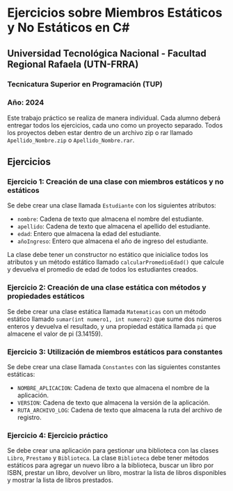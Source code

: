 # Ejercicios sobre Miembros Estáticos y No Estáticos en C#

## Universidad Tecnológica Nacional - Facultad Regional Rafaela (UTN-FRRA)
### Tecnicatura Superior en Programación (TUP)
### Año: 2024

Este trabajo práctico se realiza de manera individual. Cada alumno deberá entregar todos los ejercicios, cada uno como un proyecto separado. Todos los proyectos deben estar dentro de un archivo zip o rar llamado `Apellido_Nombre.zip` o `Apellido_Nombre.rar`.

## Ejercicios

### Ejercicio 1: Creación de una clase con miembros estáticos y no estáticos

Se debe crear una clase llamada `Estudiante` con los siguientes atributos:
- `nombre`: Cadena de texto que almacena el nombre del estudiante.
- `apellido`: Cadena de texto que almacena el apellido del estudiante.
- `edad`: Entero que almacena la edad del estudiante.
- `añoIngreso`: Entero que almacena el año de ingreso del estudiante.

La clase debe tener un constructor no estático que inicialice todos los atributos y un método estático llamado `calcularPromedioEdad()` que calcule y devuelva el promedio de edad de todos los estudiantes creados.

### Ejercicio 2: Creación de una clase estática con métodos y propiedades estáticos

Se debe crear una clase estática llamada `Matematicas` con un método estático llamado `sumar(int numero1, int numero2)` que sume dos números enteros y devuelva el resultado, y una propiedad estática llamada `pi` que almacene el valor de pi (3.14159).

### Ejercicio 3: Utilización de miembros estáticos para constantes

Se debe crear una clase llamada `Constantes` con las siguientes constantes estáticas:
- `NOMBRE_APLICACION`: Cadena de texto que almacena el nombre de la aplicación.
- `VERSION`: Cadena de texto que almacena la versión de la aplicación.
- `RUTA_ARCHIVO_LOG`: Cadena de texto que almacena la ruta del archivo de registro.

### Ejercicio 4: Ejercicio práctico

Se debe crear una aplicación para gestionar una biblioteca con las clases `Libro`, `Prestamo` y `Biblioteca`. La clase `Biblioteca` debe tener métodos estáticos para agregar un nuevo libro a la biblioteca, buscar un libro por ISBN, prestar un libro, devolver un libro, mostrar la lista de libros disponibles y mostrar la lista de libros prestados.
